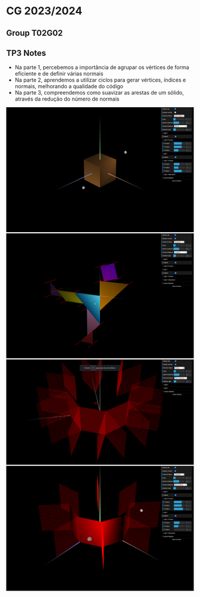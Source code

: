 # CG 2023/2024

## Group T02G02

## TP3 Notes

- Na parte 1, percebemos a importância de agrupar os vértices de forma eficiente e de definir várias normais
- Na parte 2, aprendemos a utilizar ciclos para gerar vértices, índices e normais, melhorando a qualidade do código
- Na parte 3, compreendemos como suavizar as arestas de um sólido, através da redução do número de normais 

![Screenshot 1](screenshots/CG-t02g02-tp3-1.png)
![Screenshot 2](screenshots/CG-t02g02-tp3-2.png)
![Screenshot 3](screenshots/CG-t02g02-tp3-3.png)
![Screenshot 4](screenshots/CG-t02g02-tp3-4.png)